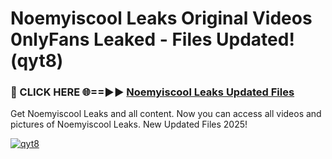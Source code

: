 # Noemyiscool Leaks Original Videos 0nlyFans Leaked - Files Updated! (qyt8)

<h3>🔴 CLICK HERE 🌐==►► <a href="https://tinyurl.com/x26r9saj" rel="nofollow">Noemyiscool Leaks Updated Files</a></h3>

Get Noemyiscool Leaks and all content. Now you can access all videos and pictures of Noemyiscool Leaks. New Updated Files 2025!

[![qyt8](https://i.imgur.com/LkgZPqh.gif)](https://tinyurl.com/x26r9saj)
